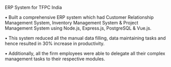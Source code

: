 ERP System for TFPC India	

•	Built a comprehensive ERP system which had Customer Relationship Management System, Inventory Management System & Project Management System using Node.js, Express.js, PostgreSQL & Vue.js.

•	This system reduced all the manual data filling, data maintaining tasks and hence resulted in 30% increase in productivity.

•	Additionally, all the firm employees were able to delegate all their complex management tasks to their respective modules.
